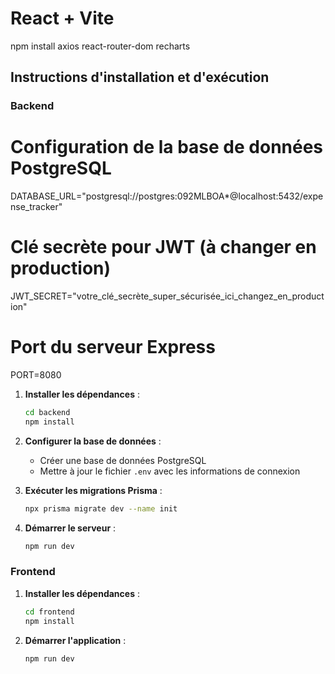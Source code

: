 # React + Vite

npm install axios react-router-dom recharts




## Instructions d'installation et d'exécution

### Backend

# Configuration de la base de données PostgreSQL
DATABASE_URL="postgresql://postgres:092MLBOA*@localhost:5432/expense_tracker"

# Clé secrète pour JWT (à changer en production)
JWT_SECRET="votre_clé_secrète_super_sécurisée_ici_changez_en_production"

# Port du serveur Express
PORT=8080


1. **Installer les dépendances** :
   ```bash
   cd backend
   npm install
   ```

2. **Configurer la base de données** :
   - Créer une base de données PostgreSQL
   - Mettre à jour le fichier `.env` avec les informations de connexion

3. **Exécuter les migrations Prisma** :
   ```bash
   npx prisma migrate dev --name init
   ```

4. **Démarrer le serveur** :
   ```bash
   npm run dev
   ```

### Frontend

1. **Installer les dépendances** :
   ```bash
   cd frontend
   npm install
   ```

2. **Démarrer l'application** :
   ```bash
   npm run dev
   ```
